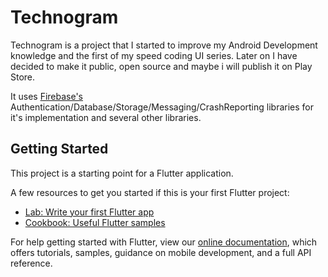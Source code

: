 # Technogram

Technogram is a project that I started to improve my Android Development knowledge and the first of my speed coding UI series. Later on I have decided to make it public, open source and maybe i will publish it on Play Store.

It uses [Firebase's](https://firebase.google.com) Authentication/Database/Storage/Messaging/CrashReporting libraries for it's implementation and several other libraries.

## Getting Started

This project is a starting point for a Flutter application.

A few resources to get you started if this is your first Flutter project:

- [Lab: Write your first Flutter app](https://flutter.dev/docs/get-started/codelab)
- [Cookbook: Useful Flutter samples](https://flutter.dev/docs/cookbook)

For help getting started with Flutter, view our
[online documentation](https://flutter.dev/docs), which offers tutorials,
samples, guidance on mobile development, and a full API reference.

